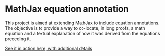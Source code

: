 # MathJax equation annotation

This project is aimed at extending MathJax to include equation annotations.
The objective is to provide a way to co-locate, in long proofs, a math equation and a textual explanation of how it was derived from the equations preceding it.

[See it in action here, with additional details](https://guillaumedehaene.github.io/mathjax_equation_annotation/equation_annotation.html)


